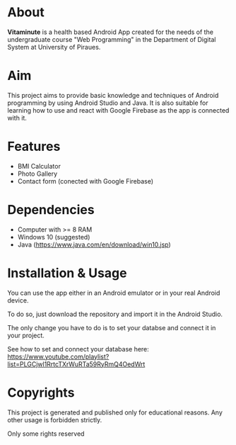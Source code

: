 # About

**Vitaminute** is a health based Android App created for the needs of the undergraduate course "Web Programming" in the Department of Digital System at University of Piraues.

# Aim

This project aims to provide basic knowledge and techniques of Android programming by using Android Studio and Java.
It is also suitable for learning how to use and react with Google Firebase as the app is connected with it.

# Features

  - BMI Calculator
  - Photo Gallery 
  - Contact form (conected with Google Firebase)
  
# Dependencies  

  - Computer with >= 8 RAM
  - Windows 10 (suggested)
  - Java (https://www.java.com/en/download/win10.jsp)


# Installation & Usage

You can use the app either in an Android emulator or in your real Android device. 

To do so, just download the repository and import it in the Android Studio.

The only change you have to do is to set your databse and connect it in your project.

See how to set and connect your database here: https://www.youtube.com/playlist?list=PLGCjwl1RrtcTXrWuRTa59RyRmQ4OedWrt

# Copyrights 

This project is generated and published only for educational reasons.
Any other usage is forbidden strictly.

Only some rights reserved
